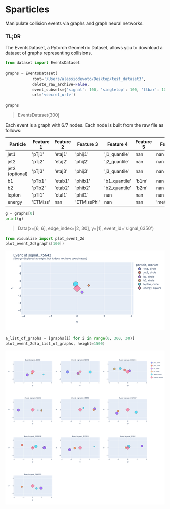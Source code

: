 # Sparticles
Manipulate collision events via graphs and graph neural networks.

### TL;DR
The EventsDataset, a Pytorch Geometric Dataset, allows you to download a dataset of graphs representing collisions. 

```python
from dataset import EventsDataset

graphs = EventsDataset(
            root='/Users/alessiodevoto/Desktop/test_dataset3',
            delete_raw_archive=False,
            event_subsets={'signal': 100, 'singletop': 100, 'ttbar': 100},
            url='<secret_url>')

graphs
```

> EventsDataset(300)




    
Each event is a graph with 6/7 nodes. Each node is built from the raw file as follows:

| Particle          | Feature 1 | Feature 2 | Feature 3   | Feature 4     | Feature 5 | Feature 6    |
|-------------------|-----------|-----------|-------------|---------------|-----------|--------------|
| jet1              |  'pTj1'   | 'etaj1'   |   'phij1'   | 'j1_quantile' |    nan    |     nan      |
| jet2              |  'pTj2'   | 'etaj2'   |   'phij2'   | 'j2_quantile' |    nan    |     nan      |
| jet3 (optional)   |  'pTj3'   | 'etaj3'   |   'phij3'   | 'j3_quantile' |    nan    |     nan      |
| b1                |  'pTb1'   | 'etab1'   |   'phib1'   | 'b1_quantile' |   'b1m'   |     nan      |
| b2                |  'pTb2'   | 'etab2'   |   'phib2'   | 'b2_quantile' |   'b2m'   |     nan      |
| lepton            |  'pTl1'   | 'etal1'   |   'phil1'   |      nan      |    nan    |     nan      |
| energy            | 'ETMiss'  |   nan     | 'ETMissPhi' |      nan      |    nan    | 'metsig_New' |
                    



```python
g = graphs[0]
print(g)
```

> Data(x=[6, 6], edge_index=[2, 30], y=[1], event_id='signal_6350')



```python
from visualize import plot_event_2d
plot_event_2d(graphs[100])
```

<img src="images/single.png" >




```python
a_list_of_graphs = [graphs[i] for i in range(0, 300, 30)]
plot_event_2d(a_list_of_graphs, height=1500)
```

<img src="images/multiple.png" >